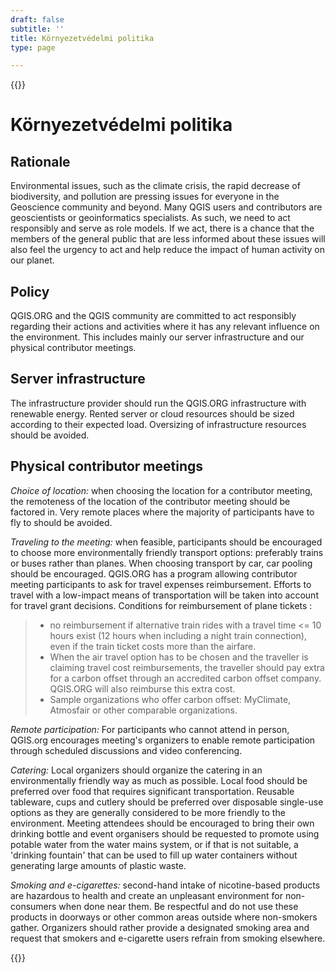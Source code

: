 ```yaml
---
draft: false
subtitle: ''
title: Környezetvédelmi politika
type: page

---
```

{{<content-start classes="content narrow" >}}
# Környezetvédelmi politika
Rationale[](https://www.qgis.org/en/site/getinvolved/governance/codeofconduct/environmentalpolicy.html#rationale "Link to this heading")
-
Environmental issues, such as the climate crisis, the rapid decrease of biodiversity, and pollution are pressing issues for everyone in the Geoscience community and beyond. Many QGIS users and contributors are geoscientists or geoinformatics specialists. As such, we need to act responsibly and serve as role models. If we act, there is a chance that the members of the general public that are less informed about these issues will also feel the urgency to act and help reduce the impact of human activity on our planet.

Policy[](https://www.qgis.org/en/site/getinvolved/governance/codeofconduct/environmentalpolicy.html#policy "Link to this heading")
-
QGIS.ORG and the QGIS community are committed to act responsibly regarding their actions and activities where it has any relevant influence on the environment. This includes mainly our server infrastructure and our physical contributor meetings.

Server infrastructure[](https://www.qgis.org/en/site/getinvolved/governance/codeofconduct/environmentalpolicy.html#server-infrastructure "Link to this heading")
-
The infrastructure provider should run the QGIS.ORG infrastructure with renewable energy. Rented server or cloud resources should be sized according to their expected load. Oversizing of infrastructure resources should be avoided.

Physical contributor meetings[](https://www.qgis.org/en/site/getinvolved/governance/codeofconduct/environmentalpolicy.html#physical-contributor-meetings "Link to this heading")
-
*Choice of location:* ​when choosing the location for a contributor meeting, the remoteness of the location of the contributor meeting should be factored in. Very remote places where the majority of participants have to fly to should be avoided.

*Traveling to the meeting:*​ when feasible, participants should be encouraged to choose more environmentally friendly transport options: preferably trains or buses rather than planes. When choosing transport by car, car pooling should be encouraged. QGIS.ORG has a program allowing contributor meeting participants to ask for travel expenses reimbursement. Efforts to travel with a low-impact means of transportation will be taken into account for travel grant decisions. Conditions for reimbursement of plane tickets :
> - no reimbursement if alternative train rides with a travel time <= 10 hours exist (12 hours when including a night train connection), even if the train ticket costs more than the airfare.
> - When the air travel option has to be chosen and the traveller is claiming travel cost reimbursements, the traveller should pay extra for a carbon offset through an accredited carbon offset company. QGIS.ORG will also reimburse this extra cost.
> - Sample organizations who offer carbon offset: MyClimate, Atmosfair or other comparable organizations.

*Remote participation:* For participants who cannot attend in person, QGIS.org encourages meeting's organizers to enable remote participation through scheduled discussions and video conferencing.

*Catering:* Local organizers should organize the catering in an environmentally friendly way as much as possible. Local food should be preferred over food that requires significant transportation. Reusable tableware, cups and cutlery should be preferred over disposable single-use options as they are generally considered to be more friendly to the environment. Meeting attendees should be encouraged to bring their own drinking bottle and event organisers should be requested to promote using potable water from the water mains system, or if that is not suitable, a 'drinking fountain' that can be used to fill up water containers without generating large amounts of plastic waste.

*Smoking and e-cigarettes:* second-hand intake of nicotine-based products are hazardous to health and create an unpleasant environment for non-consumers when done near them. Be respectful and do not use these products in doorways or other common areas outside where non-smokers gather. Organizers should rather provide a designated smoking area and request that smokers and e-cigarette users refrain from smoking elsewhere.

{{<content-end >}}
